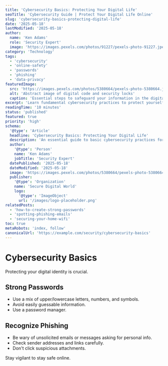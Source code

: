 ```yaml
---
title: 'Cybersecurity Basics: Protecting Your Digital Life'
seoTitle: 'Cybersecurity Guide | Protect Your Digital Life Online'
slug: 'cybersecurity-basics-protecting-digital-life'
date: '2025-05-18'
lastModified: '2025-05-18'
author:
  name: 'Ken Adams'
  role: 'Security Expert'
  image: 'https://images.pexels.com/photos/91227/pexels-photo-91227.jpeg?auto=compress&cs=tinysrgb&w=1260&h=750&dpr=2'
category: 'Technology'
tags:
  - 'cybersecurity'
  - 'online-safety'
  - 'passwords'
  - 'phishing'
  - 'data-privacy'
featuredImage:
  src: 'https://images.pexels.com/photos/5380664/pexels-photo-5380664.jpeg?auto=compress&cs=tinysrgb&w=1260&h=750&dpr=2'
  alt: 'Abstract image of digital code and security locks'
  caption: 'Essential steps to safeguard your information in the digital age.'
excerpt: 'Learn fundamental cybersecurity practices to protect yourself from online threats. This guide covers strong passwords, recognizing phishing scams, securing your devices, and protecting your personal data.'
readingTime: '10 minutes'
status: 'published'
featured: true
priority: 'high'
schema:
  '@type': 'Article'
  headline: 'Cybersecurity Basics: Protecting Your Digital Life'
  description: 'An essential guide to basic cybersecurity practices for everyday online safety.'
  author:
    '@type': 'Person'
    name: 'Ken Adams'
    jobTitle: 'Security Expert'
  datePublished: '2025-05-18'
  dateModified: '2025-05-18'
  image: 'https://images.pexels.com/photos/5380664/pexels-photo-5380664.jpeg?auto=compress&cs=tinysrgb&w=1260&h=750&dpr=2'
  publisher:
    '@type': 'Organization'
    name: 'Secure Digital World'
    logo:
      '@type': 'ImageObject'
      url: '/images/logo-placeholder.png'
relatedPosts:
  - 'how-to-create-strong-passwords'
  - 'spotting-phishing-emails'
  - 'securing-your-home-wifi'
toc: true
metaRobots: 'index, follow'
canonicalUrl: 'https://example.com/security/cybersecurity-basics'
---
```


# Cybersecurity Basics

Protecting your digital identity is crucial.

## Strong Passwords

- Use a mix of upper/lowercase letters, numbers, and symbols.
- Avoid easily guessable information.
- Use a password manager.

## Recognize Phishing

- Be wary of unsolicited emails or messages asking for personal info.
- Check sender addresses and links carefully.
- Don't click suspicious attachments.

Stay vigilant to stay safe online.
